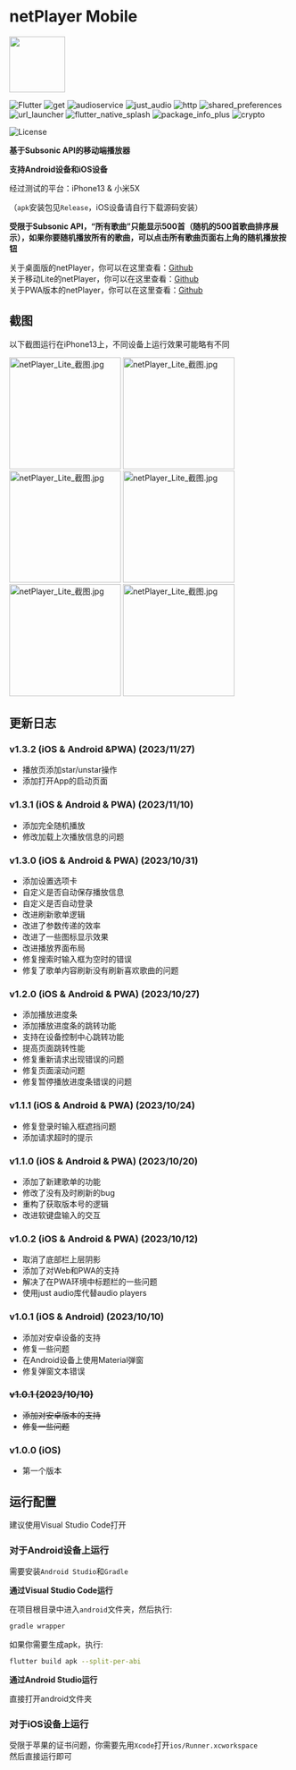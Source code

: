 # netPlayer Mobile

<img src="./_assets/icon.png" width="100px">

![Flutter](https://img.shields.io/badge/Flutter-3.13-blue?logo=Flutter)
![get](https://img.shields.io/badge/get-4.6.5-red)
![audioservice](https://img.shields.io/badge/audio_service-0.18.10-green)
![just_audio](https://img.shields.io/badge/just_audio-0.9.35-yellow)
![http](https://img.shields.io/badge/http-1.1.0-orange)
![shared_preferences](https://img.shields.io/badge/shared_preferences-2.2.0-lightgreen)
![url_launcher](https://img.shields.io/badge/url_launcher-6.2.1-purple)
![flutter_native_splash](https://img.shields.io/badge/flutter_native_splash-2.3.6-lightyellow)
![package_info_plus](https://img.shields.io/badge/package_info_plus-4.2.0-pink)
![crypto](https://img.shields.io/badge/crypto-3.0.3-lightblue)

![License](https://img.shields.io/badge/License-MIT-dark_green)

**基于Subsonic API的移动端播放器**

**支持Android设备和iOS设备**

经过测试的平台：iPhone13 & 小米5X

（`apk`安装包见`Release`，iOS设备请自行下载源码安装）

**受限于Subsonic API，“所有歌曲”只能显示500首（随机的500首歌曲排序展示），如果你要随机播放所有的歌曲，可以点击所有歌曲页面右上角的随机播放按钮**

关于桌面版的netPlayer，你可以在这里查看：[Github](https://github.com/Zhoucheng133/net-player)  
关于移动Lite的netPlayer，你可以在这里查看：[Github](https://github.com/Zhoucheng133/neyPlayer_Lite)  
关于PWA版本的netPlayer，你可以在这里查看：[Github](https://github.com/Zhoucheng133/netPlayer-PWA)


## 截图

以下截图运行在iPhone13上，不同设备上运行效果可能略有不同

<img src="./_assets/截图1.PNG" alt="netPlayer_Lite_截图.jpg" width="200px" />
<img src="./_assets/截图2.PNG" alt="netPlayer_Lite_截图.jpg" width="200px" />
<img src="./_assets/截图3.PNG" alt="netPlayer_Lite_截图.jpg" width="200px" />
<img src="./_assets/截图4.PNG" alt="netPlayer_Lite_截图.jpg" width="200px" />
<img src="./_assets/截图5.PNG" alt="netPlayer_Lite_截图.jpg" width="200px" />
<img src="./_assets/截图6.PNG" alt="netPlayer_Lite_截图.jpg" width="200px" />

## 更新日志

### v1.3.2 (iOS & Android &PWA) (2023/11/27)
- 播放页添加star/unstar操作
- 添加打开App的启动页面

### v1.3.1 (iOS & Android & PWA) (2023/11/10)
- 添加完全随机播放
- 修改加载上次播放信息的问题

### v1.3.0 (iOS & Android & PWA) (2023/10/31)
- 添加设置选项卡
- 自定义是否自动保存播放信息
- 自定义是否自动登录
- 改进刷新歌单逻辑
- 改进了参数传递的效率
- 改进了一些图标显示效果
- 改进播放界面布局
- 修复搜索时输入框为空时的错误
- 修复了歌单内容刷新没有刷新喜欢歌曲的问题

### v1.2.0 (iOS & Android & PWA) (2023/10/27)
- 添加播放进度条
- 添加播放进度条的跳转功能
- 支持在设备控制中心跳转功能
- 提高页面跳转性能
- 修复重新请求出现错误的问题
- 修复页面滚动问题
- 修复暂停播放进度条错误的问题

### v1.1.1 (iOS & Android & PWA) (2023/10/24)
- 修复登录时输入框遮挡问题
- 添加请求超时的提示

### v1.1.0 (iOS & Android & PWA) (2023/10/20)
- 添加了新建歌单的功能
- 修改了没有及时刷新的bug
- 重构了获取版本号的逻辑
- 改进软键盘输入的交互

### v1.0.2 (iOS & Android & PWA) (2023/10/12)
- 取消了底部栏上层阴影
- 添加了对Web和PWA的支持
- 解决了在PWA环境中标题栏的一些问题
- 使用just audio库代替audio players

### v1.0.1 (iOS & Android) (2023/10/10)
- 添加对安卓设备的支持
- 修复一些问题
- 在Android设备上使用Material弹窗
- 修复弹窗文本错误

### ~~v1.0.1 (2023/10/10)~~
- ~~添加对安卓版本的支持~~
- ~~修复一些问题~~

### v1.0.0 (iOS)
- 第一个版本

## 运行配置

建议使用Visual Studio Code打开

### 对于Android设备上运行

需要安装`Android Studio`和`Gradle`

**通过Visual Studio Code运行**

在项目根目录中进入`android`文件夹，然后执行:  
```bash
gradle wrapper
```

如果你需要生成apk，执行:
```bash
flutter build apk --split-per-abi
```

**通过Android Studio运行**

直接打开android文件夹

### 对于iOS设备上运行

受限于苹果的证书问题，你需要先用`Xcode`打开`ios/Runner.xcworkspace`  
然后直接运行即可